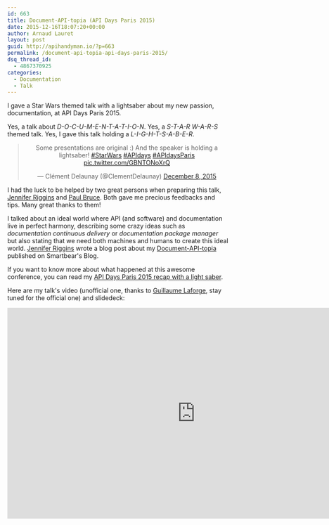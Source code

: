 ```yaml
---
id: 663
title: Document-API-topia (API Days Paris 2015)
date: 2015-12-16T18:07:20+00:00
author: Arnaud Lauret
layout: post
guid: http://apihandyman.io/?p=663
permalink: /document-api-topia-api-days-paris-2015/
dsq_thread_id:
  - 4867370925
categories:
  - Documentation
  - Talk
---
```

I gave a Star Wars themed talk with a lightsaber about my new passion, documentation, at API Days Paris 2015. 

Yes, a talk about *D-O-C-U-M-E-N-T-A-T-I-O-N*. 
Yes, a *S-T-A-R W-A-R-S* themed talk.
Yes, I gave this talk holding a *L-I-G-H-T-S-A-B-E-R*.

<center><blockquote class="twitter-tweet" lang="en"><p lang="en" dir="ltr">Some presentations are original :) And the speaker is holding a lightsaber! <a href="https://twitter.com/hashtag/StarWars?src=hash">#StarWars</a> <a href="https://twitter.com/hashtag/APIdays?src=hash">#APIdays</a> <a href="https://twitter.com/hashtag/APIdaysParis?src=hash">#APIdaysParis</a> <a href="https://t.co/GBNTONoXrQ">pic.twitter.com/GBNTONoXrQ</a></p>&mdash; Clément Delaunay (@ClementDelaunay) <a href="https://twitter.com/ClementDelaunay/status/674242384721551366">December 8, 2015</a></blockquote>
<script async src="//platform.twitter.com/widgets.js" charset="utf-8"></script></center>

I had the luck to be helped by two great persons when preparing this talk, [Jennifer Riggins](https://twitter.com/jkriggins) and [Paul Bruce](https://twitter.com/paulsbruce). Both gave me precious feedbacks and tips. Many great thanks to them!

I talked about an ideal world where API (and software) and documentation live in perfect harmony, describing some crazy ideas such as *documentation continuous delivery* or *documentation package manager* but also stating that we need both machines and humans to create this ideal world. [Jennifer Riggins](https://twitter.com/jkriggins) wrote a blog post about my [Document-API-topia](http://blog.smartbear.com/documentation/the-utopia-of-api-documentation/) published on Smartbear's Blog.

If you want to know more about what happened at this awesome conference, you can read my [API Days Paris 2015 recap with a light saber](http://apihandyman.io/api-days-paris-2015-with-a-lightsaber/).

Here are my talk's video (unofficial one, thanks to [Guillaume Laforge](https://twitter.com/glaforge), stay tuned for the official one) and slidedeck:

<center><iframe width="853" height="480" src="https://www.youtube.com/embed/pS1aOFAU0-s" frameborder="0" allowfullscreen></iframe></center>
<center><script async class="speakerdeck-embed" data-id="b91f0b85c3434eea983040960354282c" data-ratio="1.77777777777778" src="//speakerdeck.com/assets/embed.js"></script></center>